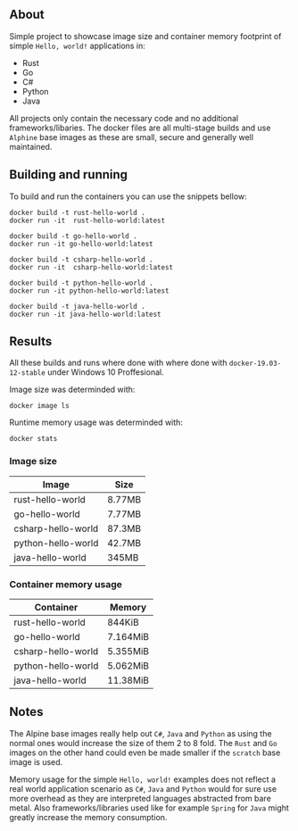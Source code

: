 ## About

Simple project to showcase image size and container memory footprint of simple `Hello, world!` applications in:

- Rust
- Go
- C#
- Python
- Java

All projects only contain the necessary code and no additional frameworks/libaries. The docker files are all multi-stage builds and use `Alphine` base images as these are small, secure and generally well maintained.

## Building and running

To build and run the containers you can use the snippets bellow:

```shell
docker build -t rust-hello-world .
docker run -it  rust-hello-world:latest

docker build -t go-hello-world .
docker run -it go-hello-world:latest

docker build -t csharp-hello-world .
docker run -it  csharp-hello-world:latest

docker build -t python-hello-world .
docker run -it python-hello-world:latest

docker build -t java-hello-world .
docker run -it java-hello-world:latest
```

## Results

All these builds and runs where done with where done with `docker-19.03-12-stable` under Windows 10 Proffesional.

Image size was determinded with:

```shell
docker image ls
```

Runtime memory usage was determinded with:

```shell
docker stats
```

### Image size

| Image | Size |
|---|---|
| rust-hello-world | 8.77MB |
| go-hello-world | 7.77MB |
| csharp-hello-world | 87.3MB |
| python-hello-world | 42.7MB |
| java-hello-world | 345MB |

### Container memory usage

| Container | Memory |
|---|---|
| rust-hello-world | 844KiB |
| go-hello-world | 7.164MiB |
| csharp-hello-world | 5.355MiB |
| python-hello-world | 5.062MiB |
| java-hello-world | 11.38MiB |

## Notes

The Alpine base images really help out `C#`, `Java` and `Python` as using the normal ones would increase the size of them 2 to 8 fold. The `Rust` and `Go` images on the other hand could even be made smaller if the `scratch` base image is used.

Memory usage for the simple `Hello, world!` examples does not reflect a real world application scenario as `C#`, `Java` and `Python` would for sure use more overhead as they are interpreted languages abstracted from bare metal. Also frameworks/libraries used like for example `Spring` for `Java` might greatly increase the memory consumption.
